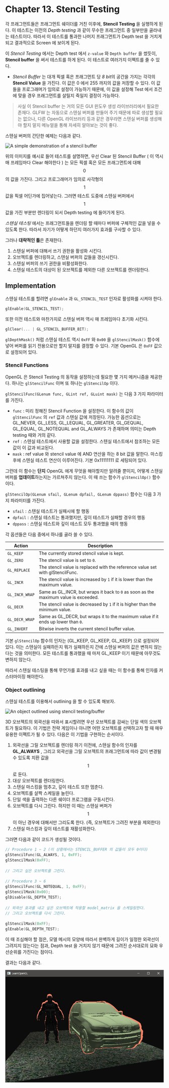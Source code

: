 # Chapter 13. Stencil Testing

각 프래그먼트들은 프래그먼트 쉐이더를 거친 이후에, **Stencil Testing** 을 실행하게 된다. 이 테스트는 이전의 *Depth testing* 과 같이 무수한 프래그먼트 중 일부만을 골라내는 테스트이다. 따라서 이 테스트를 통과한 나머지 프래그먼트가 Depth test 을 거치게 되고 결과적으로 Screen 에 보이게 된다. 

이 *Stencil Testing* 에서는 Depth test 에서 `z-value` 와 `Depth buffer` 을 썼듯이, **Stencil buffer** 을 써서 테스트를 하게 된다. 이 테스트로 여러가지 이펙트를 줄 수 있다.

* *Stencil Buffer* 는 대개 픽셀 혹은 프래그먼트 당 *8 bit*의 공간을 가지는 각각의 **Stencil Value** 을 가진다. 이 값은 0 에서 255 까지의 값을 저장할 수 있다. 
  이 값들을 프로그래머가 임의로 설정이 가능하기 때문에, 이 값을 설정해 Test 에서 조건에 맞을 경우 프래그먼트를 살릴지 죽일지 결정이 가능하다.

> 사실 이 Stencil buffer 는 거의 모든 GUI 윈도우 생성 라이브러리에서 필요한 존재다. GLFW 는 자동으로 스텐실 버퍼를 만들어 주기 때문에 따로 생성할 필요는 없으나, 다른 OpenGL 라이브러리 등과 같은 경우라면 스텐실 버퍼를 생성해야 할지 말지 메뉴얼을 통해 자세히 알아보는 것이 좋다.

스텐실 버퍼의 간단한 예제는 다음과 같다.

![A simple demonstration of a stencil buffer](https://learnopengl.com/img/advanced/stencil_buffer.png)

위의 이미지를 예시로 들어 테스트를 설명하면, 우선 Clear 된 Stencil Buffer ( 이 역시 매 프레임마다 Clear 해야한다 ) 는 모든 픽셀 혹은 모든 프래그먼트에 대해 $$ 0 $$ 의 값을 가진다. 그리고 프로그래머가 임의로 사각형의 $$ 1 $$ 값을 픽셀 어딘가에 집어넣는다. 그러면 테스트 도중에 스텐실 버퍼에서 $$ 1 $$ 값을 가진 부분만 렌더링이 되서 Depth testing 에 들어가게 된다.

*스텐실 테스팅* 에서는 프래그먼트들을 렌더링 할 때마다 버퍼에 구체적인 값을 넣을 수 있도록 한다. 따라서 자기가 어떻게 하던지 여러가지 효과를 구사할 수 있다. 

그러나 **대략적인 틀**은 존재한다.

1. 스텐실 버퍼에 대해서 쓰기 권한을 활성화 시킨다.
2. 오브젝트를 렌더링하고, 스텐실 버퍼의 값들을 갱신시킨다.
3. 스텐실 버퍼의 쓰기 권한을 비활성화한다.
4. 스텐실 테스트의 대상이 된 오브젝트를 제외한 다른 오브젝트를 렌더링한다.

 ## Implementation

스텐실 테스트를 할려면 `glEnable` 과 `GL_STENCIL_TEST` 인자로 활성화를 시켜야 한다.

``` c++
glEnable(GL_STENCIL_TEST);
```

또한 이전 테스트와 마찬가지로 스텐실 버퍼 역시 매 프레임마다 초기화 시킨다.

``` c++
glClear(... | GL_STENCIL_BUFFER_BIT);
```

`glDepthMask()` 처럼 스텐실 테스트 역시 `0xFF` 와 `0x00` 을 `glStencilMask()` 함수에 넣어 버퍼를 읽기 전용으로만 할지 말지를 결정할 수 있다. 기본 OpenGL 은 `0xFF` 값으로 설정되어 있다.

### Stencil Functions

OpenGL 은 Stencil Testing 의 동작을 설정하는데 필요한 몇 가지 메커니즘을 제공한다. 하나는 `glStencilFunc` 이며 또 하나는 `glStencilOp` 이다.

`glStencilFunc(GLenum func, GLint ref, GLuint mask)` 는 다음 3 가지 파라미터를 가진다.

* `func` : 미리 정해진 Stencil Function 을 설정한다. 이 함수의 값이 `glStencilFunc` 의 `ref` 값과 스텐실 값에 저장된다.
  가능한 옵션으로는 GL_NEVER, GL_LESS, GL_LEQUAL, GL_GREATER, GL_GEQUAL, GL_EQUAL, GL_NOTEQUAL and GL_ALWAYS 가 존재하며 의미는 Depth testing 때와 거의 같다.
* `ref` : 스텐실 테스트에서 사용할 값을 설정한다. 스텐실 테스트에서 참조하는 모든 값이 이 값과 비교된다.
* `mask` : ref value 와 stencil value 에 AND 연산을 하는 8 bit 값을 말한다. 마스킹 후에 스텐실 테스트 연산이 이루어진다. 기본 0x11111111 로 세팅되어 있다.

그런데 이 함수는 **단지** OpenGL 에게 무엇을 해야할지만 알려줄 뿐이지, 어떻게 스텐실 버퍼를 **업데이트**하는지는 가르쳐주지 않는다. 이 때 쓰는 함수가 `glStencilOp()` 함수이다.

`glStencilOp(GLenum sfail, GLenum dpfail, GLenum dppass)` 함수는 다음 3 가지 파라미터를 가진다.

* `sfail` : 스텐실 테스트가 실패시에 할 행동
* `dpfail` : 스텐실 테스트는 통과했지만, 깊이 테스트가 실패할 경우의 행동
* `dppass` : 스텐실 테스트와 깊이 테스트 모두 통과했을 때의 행동

각 옵션들은 다음 중에서 하나를 골라 쓸 수 있다.

| Action         | Description                              |
| -------------- | ---------------------------------------- |
| `GL_KEEP`      | The currently stored stencil value is kept. |
| `GL_ZERO`      | The stencil value is set to `0`.         |
| `GL_REPLACE`   | The stencil value is replaced with the reference value set with glStencilFunc. |
| `GL_INCR`      | The stencil value is increased by `1` if it is lower than the maximum value. |
| `GL_INCR_WRAP` | Same as GL_INCR, but wraps it back to `0` as soon as the maximum value is exceeded. |
| `GL_DECR`      | The stencil value is decreased by `1` if it is higher than the minimum value. |
| `GL_DECR_WRAP` | Same as GL_DECR, but wraps it to the maximum value if it ends up lower than `0`. |
| `GL_INVERT`    | Bitwise inverts the current stencil buffer value. |

기본 `glStencilOp` 함수의 인자는 (GL_KEEP, GL_KEEP, GL_KEEP) 으로 설정되어 있다. 이는 스텐실이 실패하든지 뭐가 실패하든지 간에 스텐실 버퍼의 값은 변하지 않는다는 것을 의미한다. 모든 테스트를 통과했을 때 마저 GL_KEEP 이기 때문에 아무것도 변하지 않는다.

따라서 스텐실 테스팅을 통해 무언가를 효과를 내고 싶을 때는 이 함수를 통해 인자를 커스터마이징 해야한다.

### Object outlining

스텐실 테스트를 이용해서 outlining 을 할 수 있도록 해보자.

![An object outlined using stencil testing/buffer](https://learnopengl.com/img/advanced/stencil_object_outlining.png)

3D 오브젝트의 외곽선을 따와서 표시할려면 우선 오브젝트를 감싸는 단일 색의 오브젝트가 필요하다. 이 기법은 전략 게임이나 아니면 어떤 오브젝트를 선택하고자 할 때 매우 유용한 이펙트가 될 수 있다. 다음은 이 기법을 구현하는 순서이다.

1. 외곽선을 그릴 오브젝트를 렌더링 하기 이전에, 스텐실 함수의 인자를 **GL_ALWAYS** , 그리고 외곽선을 그릴 오브젝트의 프래그먼트에 따라 값이 변경될 수 있도록 치환 값을 $$ 1 $$ 로 둔다.
2. 대상 오브젝트를 렌더링한다.
3. 스텐실 마스킹을 멈추고, 깊이 테스트 또한 멈춘다.
4. 오브젝트를 살짝 스케일을 늘린다.
5. 단일 색을 출력하는 다른 쉐이더 프로그램을 구동시킨다.
6. 오브젝트를 다시 그린다. 하지만 이 때는 스텐실 버퍼가 $$ 1 $$ 이 아닌 경우에 대해서만 그리도록 한다. (즉, 오브젝트가 그려진 부분을 제외한다)
7. 스텐실 마스킹과 깊이 테스트를 재활성화한다.


그러면 다음과 같이 코드가 생성될 것이다.

``` c++
// Procedure 1 ~ 2 (이 상황에서는 STENCIL_BUFFER 의 값들이 모두 0이다)
glStencilFunc(GL_ALWAYS, 1, 0xFF);
glStencilMask(0xFF);

// 그리고 싶은 오브젝트를 그린다.

// Procedure 3 ~ 6
glStencilFunc(GL_NOTEQUAL, 1, 0xFF);
glStencilMask(0x00);
glDisable(GL_DEPTH_TEST);

// 외곽선 효과를 내고 싶은 오브젝트에 적용할 model_matrix 을 스케일링한다.
// 그리고 오브젝트를 다시 그린다.

glStencilMask(0xFF);
glEnable(GL_DEPTH_TEST);
```

이 때 조심해야 할 점은, 모델 메시의 모양에 따라서 완벽하게 길이가 일정한 외곽선이 그려지지 않는다는 점과, Depth test 을 거치지 않기 때문에 그려진 순서대로의 묘화 우선순위를 가진다는 점이다.

결과는 다음과 같다.

![img](12_stencil.png)



